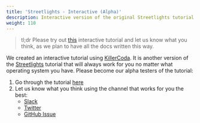 ```yaml
---
title: 'Streetlights - Interactive (Alpha)'
description: Interactive version of the original Streetlights tutorial.
weight: 110
---
```


>tl;dr
Please try out [this](https://killercoda.com/asyncapi/scenario/streetlight-tut) interactive tutorial and let us know what you think, as we plan to have all the docs written this way.<!--more-->

We created an interactive tutorial using [KillerCoda](https://killercoda.com). It is another version of the [Streetlights](./streetlights.md) tutorial that will always work for you no matter what operating system you have.
Please become our alpha testers of the tutorial:

1. Go through the tutorial [here](https://killercoda.com/asyncapi/scenario/streetlight-tut)
2. Let us know what you think using the channel that works for you the best:
   - [Slack](https://www.asyncapi.com/slack-invite/)
   - [Twitter](https://twitter.com/AsyncAPISpec)
   - [GitHub Issue](https://github.com/asyncapi/website/issues/)
